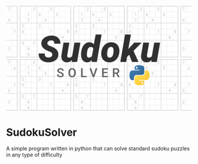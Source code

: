 ![Cover](SudokuSolverCover.png)

# SudokuSolver
A simple program written in python that can solve standard sudoku puzzles in any type of difficulty

